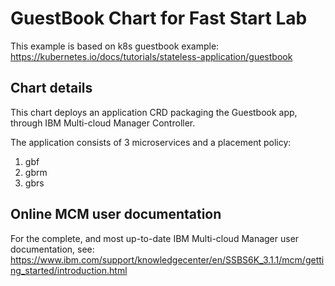 # GuestBook Chart for Fast Start Lab
This example is based on k8s guestbook example: https://kubernetes.io/docs/tutorials/stateless-application/guestbook

## Chart details
This chart deploys an application CRD packaging the Guestbook app, through IBM Multi-cloud Manager Controller.

The application consists of 3 microservices and a placement policy:
1. gbf
2. gbrm
3. gbrs

## Online MCM user documentation
For the complete, and most up-to-date IBM Multi-cloud Manager user documentation, see:
https://www.ibm.com/support/knowledgecenter/en/SSBS6K_3.1.1/mcm/getting_started/introduction.html
